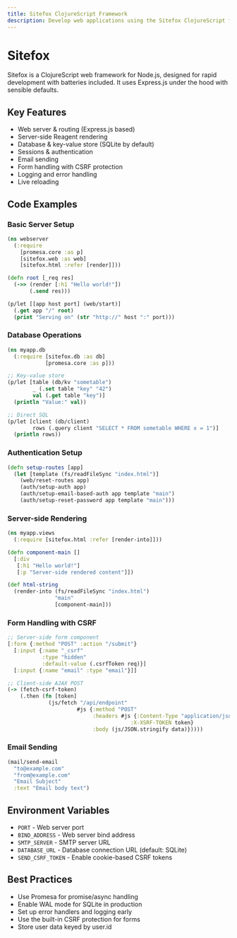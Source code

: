 ```yaml
---
title: Sitefox ClojureScript Framework
description: Develop web applications using the Sitefox ClojureScript framework for effective Node.js setup
---
```

# Sitefox

Sitefox is a ClojureScript web framework for Node.js, designed for rapid development with batteries included. It uses Express.js under the hood with sensible defaults.

## Key Features

- Web server & routing (Express.js based)
- Server-side Reagent rendering
- Database & key-value store (SQLite by default)
- Sessions & authentication 
- Email sending
- Form handling with CSRF protection
- Logging and error handling
- Live reloading

## Code Examples

### Basic Server Setup
```clojure
(ns webserver
  (:require 
    [promesa.core :as p]
    [sitefox.web :as web]
    [sitefox.html :refer [render]]))

(defn root [_req res]
  (->> (render [:h1 "Hello world!"])
       (.send res)))

(p/let [[app host port] (web/start)]
  (.get app "/" root)
  (print "Serving on" (str "http://" host ":" port)))
```

### Database Operations
```clojure
(ns myapp.db
  (:require [sitefox.db :as db]
            [promesa.core :as p]))

;; Key-value store
(p/let [table (db/kv "sometable")
        _ (.set table "key" "42")
        val (.get table "key")]
  (println "Value:" val))

;; Direct SQL
(p/let [client (db/client)
        rows (.query client "SELECT * FROM sometable WHERE x = 1")]
  (println rows))
```

### Authentication Setup
```clojure
(defn setup-routes [app]
  (let [template (fs/readFileSync "index.html")]
    (web/reset-routes app)
    (auth/setup-auth app)
    (auth/setup-email-based-auth app template "main")
    (auth/setup-reset-password app template "main")))
```

### Server-side Rendering
```clojure
(ns myapp.views
  (:require [sitefox.html :refer [render-into]]))

(defn component-main []
  [:div
   [:h1 "Hello world!"]
   [:p "Server-side rendered content"]])

(def html-string 
  (render-into (fs/readFileSync "index.html") 
               "main" 
               [component-main]))
```

### Form Handling with CSRF
```clojure
;; Server-side form component
[:form {:method "POST" :action "/submit"}
  [:input {:name "_csrf" 
           :type "hidden" 
           :default-value (.csrfToken req)}]
  [:input {:name "email" :type "email"}]]

;; Client-side AJAX POST
(-> (fetch-csrf-token)
    (.then (fn [token]
             (js/fetch "/api/endpoint"
                      #js {:method "POST"
                           :headers #js {:Content-Type "application/json"
                                       :X-XSRF-TOKEN token}
                           :body (js/JSON.stringify data)}))))
```

### Email Sending
```clojure
(mail/send-email
  "to@example.com"
  "from@example.com"
  "Email Subject"
  :text "Email body text")
```

## Environment Variables

- `PORT` - Web server port
- `BIND_ADDRESS` - Web server bind address  
- `SMTP_SERVER` - SMTP server URL
- `DATABASE_URL` - Database connection URL (default: SQLite)
- `SEND_CSRF_TOKEN` - Enable cookie-based CSRF tokens

## Best Practices

- Use Promesa for promise/async handling
- Enable WAL mode for SQLite in production
- Set up error handlers and logging early
- Use the built-in CSRF protection for forms
- Store user data keyed by user.id
